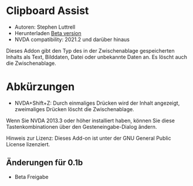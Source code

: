 # Clipboard Assist

* Autoren: Stephen Luttrell
* Herunterladen [Beta version][1]
* NVDA compatibility: 2021.2 und darüber hinaus

Dieses Addon gibt den Typ des in der Zwischenablage gespeicherten Inhalts als Text, Bilddaten, Datei oder unbekannte Daten an. Es löscht auch die Zwischenablage.

# Abkürzungen

* NVDA+Shift+Z: Durch einmaliges Drücken wird der Inhalt angezeigt, zweimaliges Drücken löscht die Zwischenablage.

Wenn Sie NVDA 2013.3 oder höher installiert haben, können Sie diese Tastenkombinationen über den Gesteneingabe-Dialog ändern.

Hinweis zur Lizenz: Dieses Add-on ist unter der GNU General Public License lizenziert.

## Änderungen für 0.1b

* Beta Freigabe

[1]: http://github.com/skluttrell/clipboardassist
